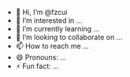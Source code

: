 - 👋 Hi, I’m @fzcui
- 👀 I’m interested in ...
- 🌱 I’m currently learning ...
- 💞️ I’m looking to collaborate on ...
- 📫 How to reach me ...
- 😄 Pronouns: ...
- ⚡ Fun fact: ...

<!---
fuczz/fuczz is a ✨ special ✨ repository because its `README.md` (this file) appears on your GitHub profile.
You can click the Preview link to take a look at your changes.
--->
